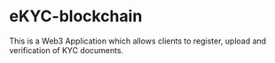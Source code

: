 # eKYC-blockchain
This is a Web3 Application which allows clients to register, upload and verification of KYC documents.
